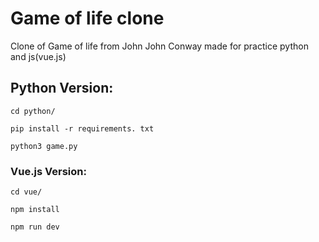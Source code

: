 # Game of life clone
Clone of Game of life from John John Conway made for practice python and js(vue.js)

## Python Version:
```
cd python/

pip install -r requirements. txt

python3 game.py
```


### Vue.js Version:

```
cd vue/

npm install

npm run dev
```